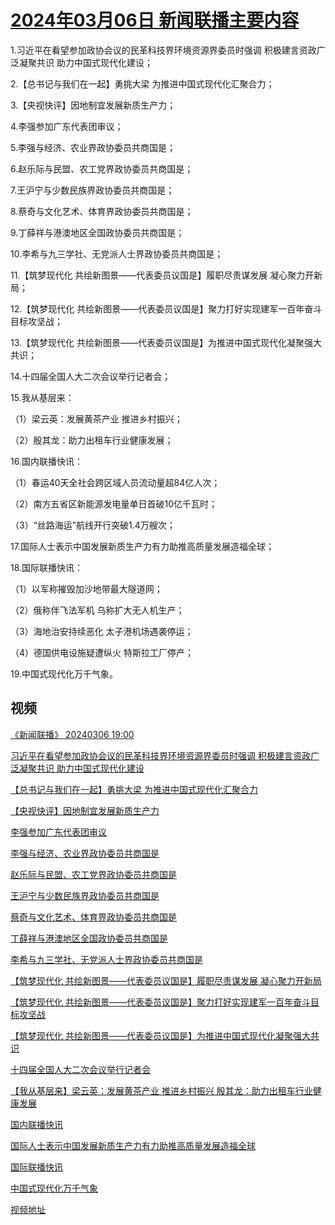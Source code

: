 # [2024年03月06日 新闻联播主要内容](https://tv.cctv.com/lm/xwlb/day/20240306.shtml)

1.习近平在看望参加政协会议的民革科技界环境资源界委员时强调 积极建言资政广泛凝聚共识 助力中国式现代化建设；

2.【总书记与我们在一起】勇挑大梁 为推进中国式现代化汇聚合力；

3.【央视快评】因地制宜发展新质生产力；

4.李强参加广东代表团审议；

5.李强与经济、农业界政协委员共商国是；

6.赵乐际与民盟、农工党界政协委员共商国是；

7.王沪宁与少数民族界政协委员共商国是；

8.蔡奇与文化艺术、体育界政协委员共商国是；

9.丁薛祥与港澳地区全国政协委员共商国是；

10.李希与九三学社、无党派人士界政协委员共商国是；

11.【筑梦现代化 共绘新图景——代表委员议国是】履职尽责谋发展 凝心聚力开新局；

12.【筑梦现代化 共绘新图景——代表委员议国是】聚力打好实现建军一百年奋斗目标攻坚战；

13.【筑梦现代化 共绘新图景——代表委员议国是】为推进中国式现代化凝聚强大共识；

14.十四届全国人大二次会议举行记者会；

15.我从基层来：

（1）梁云英：发展黄茶产业 推进乡村振兴；

（2）殷其龙：助力出租车行业健康发展；

16.国内联播快讯：

（1）春运40天全社会跨区域人员流动量超84亿人次；

（2）南方五省区新能源发电量单日首破10亿千瓦时；

（3）“丝路海运”航线开行突破1.4万艘次；

17.国际人士表示中国发展新质生产力有力助推高质量发展造福全球；

18.国际联播快讯：

（1）以军称摧毁加沙地带最大隧道网；

（2）俄称伴飞法军机 乌称扩大无人机生产；

（3）海地治安持续恶化 太子港机场遇袭停运；

（4）德国供电设施疑遭纵火 特斯拉工厂停产；

19.中国式现代化万千气象。

## 视频

[《新闻联播》 20240306 19:00](https://tv.cctv.com/2024/03/06/VIDEyhI5mDz5XpFBWC1DOyow240306.shtml)

[习近平在看望参加政协会议的民革科技界环境资源界委员时强调 积极建言资政广泛凝聚共识 助力中国式现代化建设](https://tv.cctv.com/2024/03/06/VIDE1DQQYOWNb7I9duryLGkA240306.shtml)

[【总书记与我们在一起】勇挑大梁 为推进中国式现代化汇聚合力](https://tv.cctv.com/2024/03/06/VIDEisRnilwv8cpdewDCHp3f240306.shtml)

[【央视快评】因地制宜发展新质生产力](https://tv.cctv.com/2024/03/06/VIDEpKvvQSpP6Ex0l8dIUAoa240306.shtml)

[李强参加广东代表团审议](https://tv.cctv.com/2024/03/06/VIDEofxS5UHNMravWb6ZFueo240306.shtml)

[李强与经济、农业界政协委员共商国是](https://tv.cctv.com/2024/03/06/VIDEceGO0tFwZhM5P1ObHd8T240306.shtml)

[赵乐际与民盟、农工党界政协委员共商国是](https://tv.cctv.com/2024/03/06/VIDEvBS0yT9NqjGovdo9LW1a240306.shtml)

[王沪宁与少数民族界政协委员共商国是](https://tv.cctv.com/2024/03/06/VIDEDpapRhZ81RZT0Mrn32U8240306.shtml)

[蔡奇与文化艺术、体育界政协委员共商国是](https://tv.cctv.com/2024/03/06/VIDElxkYs8NLnRtFig6Nv1vN240306.shtml)

[丁薛祥与港澳地区全国政协委员共商国是](https://tv.cctv.com/2024/03/06/VIDE48lVhp8q7snozrlxaNvX240306.shtml)

[李希与九三学社、无党派人士界政协委员共商国是](https://tv.cctv.com/2024/03/06/VIDEA24gpSP0vTqUHK6PQqdm240306.shtml)

[【筑梦现代化 共绘新图景——代表委员议国是】履职尽责谋发展 凝心聚力开新局](https://tv.cctv.com/2024/03/06/VIDEqj4ZsSW6YgzLQLUhnvFk240306.shtml)

[【筑梦现代化 共绘新图景——代表委员议国是】聚力打好实现建军一百年奋斗目标攻坚战](https://tv.cctv.com/2024/03/06/VIDEVJpFotArvGCYjXhpyDZA240306.shtml)

[【筑梦现代化 共绘新图景——代表委员议国是】为推进中国式现代化凝聚强大共识](https://tv.cctv.com/2024/03/06/VIDEOsy6T5bJzxeemQdGIbm8240306.shtml)

[十四届全国人大二次会议举行记者会](https://tv.cctv.com/2024/03/06/VIDEMKhvoTWTy2t6bCHu2fA6240306.shtml)

[【我从基层来】梁云英：发展黄茶产业 推进乡村振兴 殷其龙：助力出租车行业健康发展](https://tv.cctv.com/2024/03/06/VIDEREV2fiib9OYffWFlPBOG240306.shtml)

[国内联播快讯](https://tv.cctv.com/2024/03/06/VIDElujSvkKjsjaIAIkwPHl7240306.shtml)

[国际人士表示中国发展新质生产力有力助推高质量发展造福全球](https://tv.cctv.com/2024/03/06/VIDEsTSI28g5CpMBZyIOcHHu240306.shtml)

[国际联播快讯](https://tv.cctv.com/2024/03/06/VIDEqIADjEFo2rmRHBBDQAxL240306.shtml)

[中国式现代化万千气象](https://tv.cctv.com/2024/03/06/VIDEt19iEZGA6tppLwsS0SfJ240306.shtml)

[视频地址](https://tv.cctv.com/lm/xwlb/day/20240306.shtml) 

